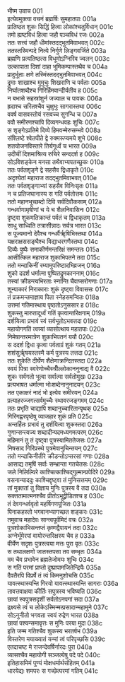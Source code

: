 भीष्म उवाच	001    
इत्येवमुक्त्वा वचनं ब्रह्मर्षिः सुमहातपाः	001a  
प्रातिष्ठत शुकः सिद्धिं हित्वा लोकांश्चतुर्विधान्	001c  
तमो ह्यष्टविधं हित्वा जहौ पञ्चविधं रजः	002a  
ततः सत्त्वं जहौ धीमांस्तदद्भुतमिवाभवत्	002c  
ततस्तस्मिन्पदे नित्ये निर्गुणे लिङ्गवर्जिते	003a  
ब्रह्मणि प्रत्यतिष्ठत्स विधूमोऽग्निरिव ज्वलन्	003c  
उल्कापाता दिशां दाहा भूमिकम्पास्तथैव च	004a  
प्रादुर्भूताः क्षणे तस्मिंस्तदद्भुतमिवाभवत्	004c  
द्रुमाः शाखाश्च मुमुचुः शिखराणि च पर्वताः	005a  
निर्घातशब्दैश्च गिरिर्हिमवान्दीर्यतीव ह	005c  
न बभासे सहस्रांशुर्न जज्वाल च पावकः	006a  
ह्रदाश्च सरितश्चैव चुक्षुभुः सागरास्तथा	006c  
ववर्ष वासवस्तोयं रसवच्च सुगन्धि च	007a  
ववौ समीरणश्चापि दिव्यगन्धवहः शुचिः	007c  
स शृङ्गेऽप्रतिमे दिव्ये हिमवन्मेरुसम्भवे	008a  
संश्लिष्टे श्वेतपीते द्वे रुक्मरूप्यमये शुभे	008c  
शतयोजनविस्तारे तिर्यगूर्ध्वं च भारत	009a  
उदीचीं दिशमाश्रित्य रुचिरे सन्ददर्श ह	009c  
सोऽविशङ्केन मनसा तथैवाभ्यपतच्छुकः	010a  
ततः पर्वतशृङ्गे द्वे सहसैव द्विधाकृते	010c  
अदृश्येतां महाराज तदद्भुतमिवाभवत्	010e   
ततः पर्वतशृङ्गाभ्यां सहसैव विनिःसृतः	011a  
न च प्रतिजघानास्य स गतिं पर्वतोत्तमः	011c  
ततो महानभूच्छब्दो दिवि सर्वदिवौकसाम्	012a  
गन्धर्वाणामृषीणां च ये च शैलनिवासिनः	012c  
दृष्ट्वा शुकमतिक्रान्तं पर्वतं च द्विधाकृतम्	013a  
साधु साध्विति तत्रासीन्नादः सर्वत्र भारत	013c  
स पूज्यमानो देवैश्च गन्धर्वैर्ॠषिभिस्तथा	014a  
यक्षराक्षससङ्घैश्च विद्याधरगणैस्तथा	014c  
दिव्यैः पुष्पैः समाकीर्णमन्तरिक्षं समन्ततः	015a  
आसीत्किल महाराज शुकाभिपतने तदा	015c  
ततो मन्दाकिनीं रम्यामुपरिष्टादभिव्रजन्	016a  
शुको ददर्श धर्मात्मा पुष्पितद्रुमकाननाम्	016c  
तस्यां क्रीडन्त्यभिरताः स्नान्ति चैवाप्सरोगणाः	017a  
शून्याकारं निराकाराः शुकं दृष्ट्वा विवाससः	017c  
तं प्रक्रमन्तमाज्ञाय पिता स्नेहसमन्वितः	018a  
उत्तमां गतिमास्थाय पृष्ठतोऽनुससार ह	018c  
शुकस्तु मारुतादूर्ध्वं गतिं कृत्वान्तरिक्षगाम्	019a  
दर्शयित्वा प्रभावं स्वं सर्वभूतोऽभवत्तदा	019c  
महायोगगतिं त्वग्र्यां व्यासोत्थाय महातपाः	020a  
निमेषान्तरमात्रेण शुकाभिपतनं ययौ	020c  
स ददर्श द्विधा कृत्वा पर्वताग्रं शुकं गतम्	021a  
शशंसुर्ॠषयस्तस्मै कर्म पुत्रस्य तत्तदा	021c  
ततः शुकेति दीर्घेण शैक्षेणाक्रन्दितस्तदा	022a  
स्वयं पित्रा स्वरेणोच्चैस्त्रीँल्लोकाननुनाद्य वै	022c  
शुकः सर्वगतो भूत्वा सर्वात्मा सर्वतोमुखः	023a  
प्रत्यभाषत धर्मात्मा भोःशब्देनानुनादयन्	023c  
तत एकाक्षरं नादं भो इत्येव समीरयन्	024a  
प्रत्याहरज्जगत्सर्वमुच्चैः स्थावरजङ्गमम्	024c  
ततः प्रभृति चाद्यापि शब्दानुच्चारितान्पृथक्	025a  
गिरिगह्वरपृष्ठेषु व्याजहार शुकं प्रति	025c  
अन्तर्हितः प्रभावं तु दर्शयित्वा शुकस्तदा	026a  
गुणान्सन्त्यज्य शब्दादीन्पदमध्यगमत्परम्	026c  
महिमानं तु तं दृष्ट्वा पुत्रस्यामिततेजसः	027a  
निषसाद गिरिप्रस्थे पुत्रमेवानुचिन्तयन्	027c  
ततो मन्दाकिनीतीरे क्रीडन्तोऽप्सरसां गणाः	028a  
आसाद्य तमृषिं सर्वाः सम्भ्रान्ता गतचेतसः	028c  
जले निलिल्यिरे काश्चित्काश्चिद्गुल्मान्प्रपेदिरे	029a  
वसनान्याददुः काश्चिद्दृष्ट्वा तं मुनिसत्तमम्	029c  
तां मुक्ततां तु विज्ञाय मुनिः पुत्रस्य वै तदा	030a  
सक्ततामात्मनश्चैव प्रीतोऽभूद्व्रीडितश्च ह	030c  
तं देवगन्धर्ववृतो महर्षिगणपूजितः	031a  
पिनाकहस्तो भगवानभ्यागच्छत शङ्करः	031c  
तमुवाच महादेवः सान्त्वपूर्वमिदं वचः	032a  
पुत्रशोकाभिसन्तप्तं कृष्णद्वैपायनं तदा	032c  
अग्नेर्भूमेरपां वायोरन्तरिक्षस्य चैव ह	033a  
वीर्येण सदृशः पुत्रस्त्वया मत्तः पुरा वृतः	033c  
स तथालक्षणो जातस्तपसा तव सम्भृतः	034a  
मम चैव प्रभावेन ब्रह्मतेजोमयः शुचिः	034c  
स गतिं परमां प्राप्तो दुष्प्रापामजितेन्द्रियैः	035a  
दैवतैरपि विप्रर्षे तं त्वं किमनुशोचसि	035c  
यावत्स्थास्यन्ति गिरयो यावत्स्थास्यन्ति सागराः	036a  
तावत्तवाक्षया कीर्तिः सपुत्रस्य भविष्यति	036c  
छायां स्वपुत्रसदृशीं सर्वतोऽनपगां सदा	037a  
द्रक्ष्यसे त्वं च लोकेऽस्मिन्मत्प्रसादान्महामुने	037c  
सोऽनुनीतो भगवता स्वयं रुद्रेण भारत	038a  
छायां पश्यन्समावृत्तः स मुनिः परया मुदा	038c  
इति जन्म गतिश्चैव शुकस्य भरतर्षभ	039a  
विस्तरेण मयाख्यातं यन्मां त्वं परिपृच्छसि	039c  
एतदाचष्ट मे राजन्देवर्षिर्नारदः पुरा	040a  
व्यासश्चैव महायोगी सञ्जल्पेषु पदे पदे	040c  
इतिहासमिमं पुण्यं मोक्षधर्मार्थसंहितम्	041a  
धारयेद्यः शमपरः स गच्छेत्परमां गतिम्	041c  

